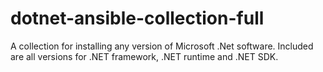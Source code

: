 # dotnet-ansible-collection-full
A collection for installing any version of Microsoft .Net software. Included are all versions for .NET framework, .NET runtime and .NET SDK.
